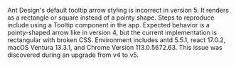 Ant Design's default tooltip arrow styling is incorrect in version 5. It renders as a rectangle or square instead of a pointy shape. Steps to reproduce include using a Tooltip component in the app. Expected behavior is a pointy-shaped arrow like in version 4, but the current implementation is rectangular with broken CSS. Environment includes antd 5.5.1, react 17.0.2, macOS Ventura 13.3.1, and Chrome Version 113.0.5672.63. This issue was discovered during an upgrade from v4 to v5.
